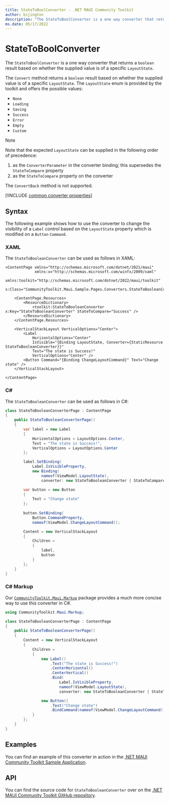 ```yaml
---
title: StateToBoolConverter - .NET MAUI Community Toolkit
author: bijington
description: "The StateToBoolConverter is a one way converter that returns a boolean result based on whether the supplied value is of a specific LayoutState."
ms.date: 05/17/2022
---
```


# StateToBoolConverter

The `StateToBoolConverter` is a one way converter that returns a `boolean` result based on whether the supplied value is of a specific `LayoutState`.

The `Convert` method returns a `boolean` result based on whether the supplied value is of a specific `LayoutState`. The `LayoutState` enum is provided by the toolkit and offers the possible values:

- `None`
- `Loading`
- `Saving`
- `Success`
- `Error`
- `Empty`
- `Custom`

> [!NOTE]
> Note that the expected `LayoutState` can be supplied in the following order of precedence:
> 1. as the `ConverterParameter` in the converter binding; this supersedes the `StateToCompare` property
> 2. as the `StateToCompare` property on the converter

The `ConvertBack` method is not supported.

[!INCLUDE [common converter properties](../includes/communitytoolkit-converter.md)]

## Syntax

The following example shows how to use the converter to change the visibility of a `Label` control based on the `LayoutState` property which is modified on a `Button` `Command`.

### XAML

The `StateToBooleanConverter` can be used as follows in XAML:

```xaml
<ContentPage xmlns="http://schemas.microsoft.com/dotnet/2021/maui"
             xmlns:x="http://schemas.microsoft.com/winfx/2009/xaml"
             xmlns:toolkit="http://schemas.microsoft.com/dotnet/2022/maui/toolkit"
             x:Class="CommunityToolkit.Maui.Sample.Pages.Converters.StateToBooleanConverterPage">

    <ContentPage.Resources>
        <ResourceDictionary>
            <toolkit:StateToBooleanConverter x:Key="StateToBooleanConverter" StateToCompare="Success" />
        </ResourceDictionary>
    </ContentPage.Resources>

    <VerticalStackLayout VerticalOptions="Center">
        <Label
            HorizontalOptions="Center"
            IsVisible="{Binding LayoutState, Converter={StaticResource StateToBooleanConverter}}"
            Text="The state is Success!"
            VerticalOptions="Center" />
        <Button Command="{Binding ChangeLayoutCommand}" Text="Change state" />
    </VerticalStackLayout>

</ContentPage>
```

### C#

The `StateToBooleanConverter` can be used as follows in C#:

```csharp
class StateToBooleanConverterPage : ContentPage
{
    public StateToBooleanConverterPage()
    {
        var label = new Label
        {
            HorizontalOptions = LayoutOptions.Center,
            Text = "The state is Success!",
            VerticalOptions = LayoutOptions.Center
        };

        label.SetBinding(
            Label.IsVisibleProperty,
            new Binding(
                nameof(ViewModel.LayoutState),
                converter: new StateToBooleanConverter { StateToCompare = LayoutState.Success }));

        var button = new Button
        {
            Text = "Change state"
        };
    
        button.SetBinding(
            Button.CommandProperty,
            nameof(ViewModel.ChangeLayoutCommand));

        Content = new VerticalStackLayout
        {
            Children = 
            {
                label,
                button
            }
        };
    }
}
```

### C# Markup

Our [`CommunityToolkit.Maui.Markup`](../markup/markup.md) package provides a much more concise way to use this converter in C#.

```csharp
using CommunityToolkit.Maui.Markup;

class StateToBooleanConverterPage : ContentPage
{
    public StateToBooleanConverterPage()
    {
        Content = new VerticalStackLayout
        {
            Children = 
            {
                new Label()
                    .Text("The state is Success!")
                    .CenterHorizontal()
                    .CenterVertical()
                    .Bind(
                        Label.IsVisibleProperty,
                        nameof(ViewModel.LayoutState),
                        converter: new StateToBooleanConverter { StateToCompare = LayoutState.Success }),

                new Button()
                    .Text("Change state")
                    .BindCommand(nameof(ViewModel.ChangeLayoutCommand))
            }
        };
    }
}
```

## Examples

You can find an example of this converter in action in the [.NET MAUI Community Toolkit Sample Application](https://github.com/CommunityToolkit/Maui/blob/main/samples/CommunityToolkit.Maui.Sample/Pages/Converters/StateToBooleanConverterPage.xaml).

## API

You can find the source code for `StateToBooleanConverter` over on the [.NET MAUI Community Toolkit GitHub repository](https://github.com/CommunityToolkit/Maui/blob/main/src/CommunityToolkit.Maui/Converters/StateToBooleanConverter.shared.cs).
